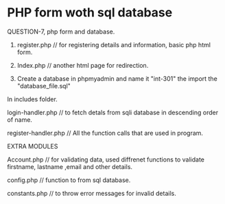 # PHP form woth sql database

QUESTION-7, php form and database.

1. register.php // for registering details and information, basic php html form.

2. Index.php // another html page for redirection.

3. Create a database in phpmyadmin and name it "int-301" the import the "database_file.sql"

In includes folder.


  login-handler.php // to fetch detals from sqli database in descending order of name.
	
  register-handler.php // All the function calls that are  used in program.
	
  
EXTRA MODULES 

  Account.php // for validating data, used diffrenet functions to validate firstname, lastname ,email and other details.
	
  config.php // function to from sql database.
	
  constants.php // to throw error messages for invalid details.
